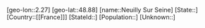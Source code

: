 ﻿---
location: [48.88,2.27]
type: City
tags:
- geo/City


SpocWebEntityId: 32833
isDeleted: false
confidential: public

---
[geo-lon::2.27]
[geo-lat::48.88]
[name::Neuilly Sur Seine]
[State::]
[Country::[[France]]]
[StateId::]
[Population::]
[Unknown::]

